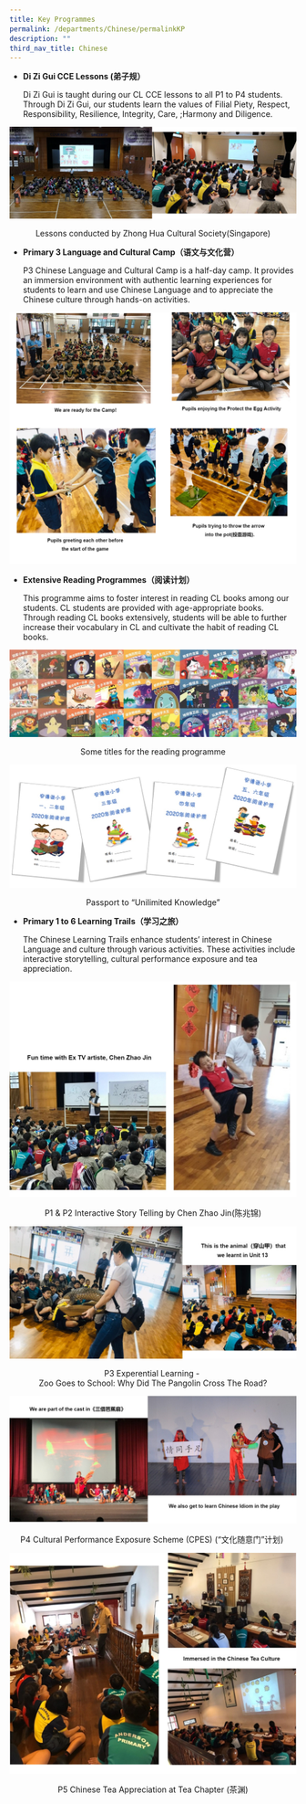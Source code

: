 ```yaml
---
title: Key Programmes
permalink: /departments/Chinese/permalinkKP
description: ""
third_nav_title: Chinese
---
```

<ul>
<li>
<p><strong>Di Zi Gui CCE Lessons (弟子规）</strong></p>
<p>Di Zi Gui is taught during our CL CCE lessons to all P1 to P4 students. Through Di Zi Gui, our students learn the values of Filial Piety, Respect, Responsibility, Resilience, Integrity, Care, ;Harmony and Diligence.&nbsp;</p>
</li>
</ul>

![](/images/diguizi.jpg)
<p style="text-align: center;">Lessons conducted by Zhong Hua Cultural Society(Singapore)</p>
<ul>
<li>
<p><strong>Primary 3 Language and Cultural Camp（语文与文化营）</strong></p>
<p>P3 Chinese Language and Cultural Camp is a half-day camp. It provides an immersion environment with authentic learning experiences for students to learn and use Chinese Language and to appreciate the Chinese culture through hands-on activities.</p>
</li>
</ul>

![](/images/P3camp.jpg)

<ul>
<li>
<p><strong>Extensive Reading Programmes（阅读计划）</strong></p>
<p>This programme aims to foster interest in reading CL books among our students. CL students are provided with age-appropriate books. Through reading CL books extensively, students will be able to further increase their vocabulary in CL and cultivate the habit of reading CL books.</p>
</li>
</ul>

![](/images/ReaderTitles.jpg)
<p style="text-align: center;"><span class="">Some titles for the reading&nbsp;</span><span class="">programme</span></p>

![](/images/UKPassport.jpg)
<p style="text-align: center;">Passport to&nbsp;<span class="">&ldquo;</span><span class="">Unilimited</span><span class="">&nbsp;Knowledge&rdquo;</span></p>

<ul>
<li>
<div><strong>Primary 1 to 6 Learning Trails（学习之旅）</strong></div>
<p>The Chinese Learning Trails enhance students&rsquo; interest in Chinese Language and culture through various activities. These activities include interactive storytelling, cultural performance exposure and tea appreciation.</p>
</li>
</ul>

![](/images/chenzhao.jpg)
<p style="text-align: center;"><span class="">P1 &amp; P2 Interactive Story Telling by Chen Zhao&nbsp;</span><span class="">Jin</span><span class="">(</span><span class="">陈兆锦)</span></p>

![](/images/P3EL.jpg)
<p style="text-align: center;"><span class="">P3 Experential Learning -&nbsp;<br /></span>Zoo Goes to School:&nbsp;<span class="">Why&nbsp;</span><span class="">Did The Pangolin Cross The Road</span><span class="">?</span></p>

![](/images/P$culturela.jpg)
<p style="text-align: center;"><span class="">P4&nbsp;</span><span class="">Cultural Performance Exposure Scheme (CPES)&nbsp;</span><span class="">(</span><span class="">&ldquo;文</span><span class="">化随意门&rdquo;计划</span><span class="">)&nbsp;</span></p>

![](/images/p5tea.jpg)
<p style="text-align: center;">P5 Chinese Tea Appreciation at Tea Chapter&nbsp;<span class="">(</span><span class="">茶渊</span><span class="">)</span></p>